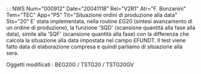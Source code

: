  :  : NWS Num="000912" Date="20041118" Rel="V2R1" Atr="F. Bonzanini" Tem="TEC" App="P5" Tit="Situazione ordini di produzione alla data" Sts="20"
E' stata implementata, nella routine £G20 (sintesi avanzamento di un ordine di produzione), la funzione 'SQD' (scansione quantità alla fase alla data), simile alla 'SQF' (scansione quantità alla
fase) con la differenza che calcola la situazione alla data impostata nel campo £FUNDT.
Il test viene fatto data di elaborazione compresa e quindi parliamo di situazione alla sera.

Oggetti modificati :  B£G20G / TSTG20 / TSTG20GV
